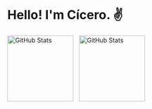# Hello! I'm Cícero.  ✌️
<p display="flex" >
  <img 
    align="left" 
    alt="GitHub Stats" 
    height="150" 
    style="padding-right: 10px;" 
    src="https://github-readme-stats.vercel.app/api?username=cicerohuxley&show_icons=true&theme=tokyonight&include_all_commits=true&locale=pt-br" 
  />

<img 
      align="left"
      alt="GitHub Stats" 
      height="150" 
      src="https://github-readme-stats.vercel.app/api/top-langs/?username=cicerohuxley&theme=tokyonight&layout=compact&custom_title=Tecnologias&langs_count=9" 
  />

</p>

